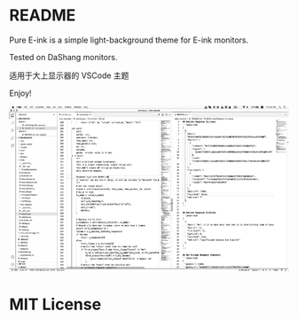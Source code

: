 # README
Pure E-ink is a simple light-background theme for E-ink monitors.

Tested on DaShang monitors.

适用于大上显示器的 VSCode 主题

Enjoy!

<img src="./ScreenShotEInk.png" style="height: 300px">

# MIT License
